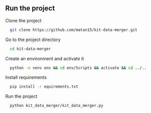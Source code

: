 
## Run the project

Clone the project

```bash
  git clone https://github.com/matan15/kit-data-merger.git
```

Go to the project directory

```bash
  cd kit-data-merger
```

Create an environment and activate it

```bash
  python -m venv env && cd env/Scripts && activate && cd ../..
```

Install requirements

```bash
  pip install -r equirements.txt
```

Run the project
```bash
  python kit_data_merger/kit_data_merger.py
```
